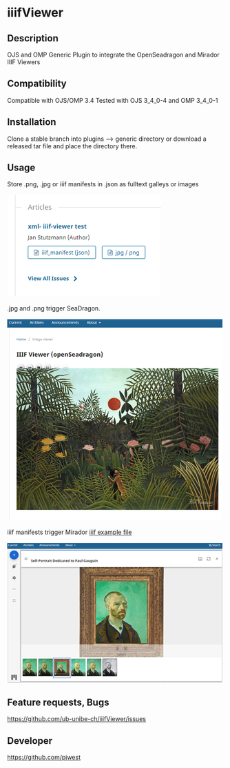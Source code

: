 # iiifViewer

## Description
OJS and OMP Generic Plugin to integrate the OpenSeadragon and Mirador IIIF Viewers

## Compatibility
Compatible with OJS/OMP 3.4
Tested with OJS 3_4_0-4 and OMP 3_4_0-1

## Installation
Clone a stable branch into plugins --> generic directory or download a released tar file and place the directory there.

## Usage
Store .png, .jpg or iiif manifests in .json as fulltext galleys or images
<br><br>
![Alt-Text](/rm_pics/galleys.png)
<br><br>
.jpg and .png trigger SeaDragon. 
<br><br>
![pic rousseau](/rm_pics/seadragon.png) 
<br><br>
iiif manifests trigger Mirador [iiif example file](/ex_iiif_manifest.json)
<br><br>
![iiif manifest pic v. gogh](/rm_pics/mirador.png)

## Feature requests, Bugs
https://github.com/ub-unibe-ch/iiifViewer/issues

## Developer
https://github.com/pjwest

